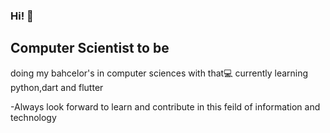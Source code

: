 ### Hi! 👋

## Computer Scientist to be
doing my bahcelor's in computer sciences
with that💻 currently learning python,dart and flutter

-Always look forward to learn and contribute in this feild of information and technology  



